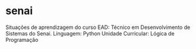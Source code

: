 # senai
Situações de aprendizagem do curso EAD: Técnico em Desenvolvimento de Sistemas do Senai.
Linguagem: Python
Unidade Curricular: Lógica de Programação
